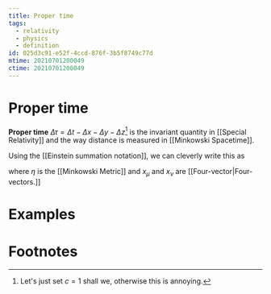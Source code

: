 ```yaml
---
title: Proper time
tags:
  - relativity
  - physics
  - definition
id: 025d3c91-e52f-4ccd-876f-3b5f8749c77d
mtime: 20210701200049
ctime: 20210701200049
---
```


# Proper time

**Proper time** $\Delta\tau=\Delta t-\Delta x-\Delta y -\Delta z$[^1] is the invariant quantity in [[Special Relativity]] and the way distance is measured in [[Minkowski Spacetime]].

Using the [[Einstein summation notation]], we can cleverly write this as

where $\eta$ is the [[Minkowski Metric]] and $x_\mu$ and $x_\nu$ are [[Four-vector|Four-vectors.]]

# Examples

# Footnotes

[^1]: Let's just set $c=1$ shall we, otherwise this is annoying.
